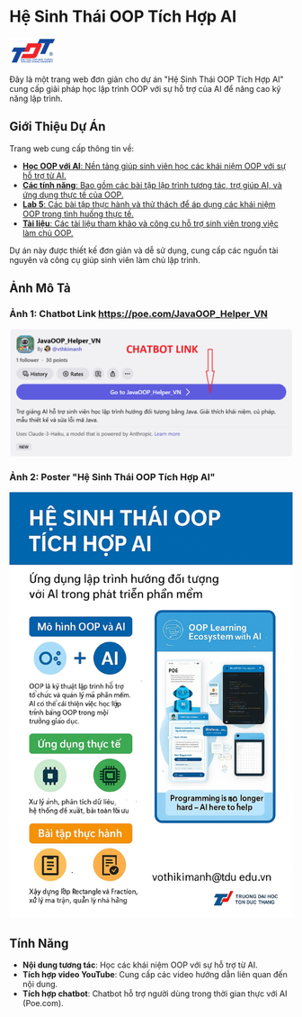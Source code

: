 # Hệ Sinh Thái OOP Tích Hợp AI

![Logo Trường Đại học Tôn Đức Thắng](https://github.com/vothikimanh1007/OOP/blob/main/logo-tdtu.png)

Đây là một trang web đơn giản cho dự án "Hệ Sinh Thái OOP Tích Hợp AI" cung cấp giải pháp học lập trình OOP với sự hỗ trợ của AI để nâng cao kỹ năng lập trình.

## Giới Thiệu Dự Án

Trang web cung cấp thông tin về:
- [**Học OOP với AI**: Nền tảng giúp sinh viên học các khái niệm OOP với sự hỗ trợ từ AI.](https://github.com/vothikimanh1007/OOP/blob/main/Optimizations.docx)
- [**Các tính năng**: Bao gồm các bài tập lập trình tương tác, trợ giúp AI, và ứng dụng thực tế của OOP.](https://github.com/vothikimanh1007/OOP/blob/main/Th%E1%BB%B1c%20t%E1%BA%BF.docx)
- [**Lab 5**: Các bài tập thực hành và thử thách để áp dụng các khái niệm OOP trong tình huống thực tế.](https://github.com/vothikimanh1007/OOP/blob/main/Lab5.pdf)
- [**Tài liệu**: Các tài liệu tham khảo và công cụ hỗ trợ sinh viên trong việc làm chủ OOP.](https://github.com/vothikimanh1007/OOP)

Dự án này được thiết kế đơn giản và dễ sử dụng, cung cấp các nguồn tài nguyên và công cụ giúp sinh viên làm chủ lập trình.

## Ảnh Mô Tả
### **Ảnh 1: Chatbot Link** https://poe.com/JavaOOP_Helper_VN
![Chatbot Link](https://github.com/vothikimanh1007/OOP/blob/main/linkCB.png)
### **Ảnh 2: Poster "Hệ Sinh Thái OOP Tích Hợp AI"**
![Poster](https://github.com/vothikimanh1007/OOP/blob/main/Vertical.jpg)



## Tính Năng

- **Nội dung tương tác**: Học các khái niệm OOP với sự hỗ trợ từ AI.
- **Tích hợp video YouTube**: Cung cấp các video hướng dẫn liên quan đến nội dung.
- **Tích hợp chatbot**: Chatbot hỗ trợ người dùng trong thời gian thực với AI (Poe.com).
